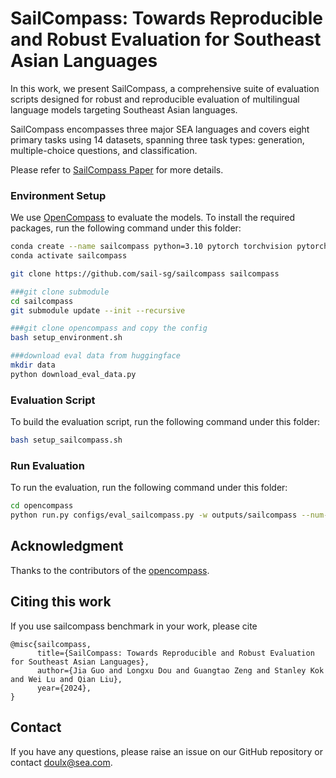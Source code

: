 # SailCompass: Towards Reproducible and Robust Evaluation for Southeast Asian Languages

In this work, we present SailCompass, a comprehensive suite of evaluation scripts designed for robust and reproducible evaluation of multilingual language models targeting Southeast Asian languages. 

SailCompass encompasses three major SEA languages and covers eight primary tasks using 14 datasets, spanning three task types: generation, multiple-choice questions, and classification.

Please refer to [SailCompass Paper]( https://arxiv.org/pdf/2412.01186) for more details.

### Environment Setup

We use [OpenCompass](https://github.com/open-compass/opencompass) to evaluate the models. To install the required packages, run the following command under this folder:

```bash
conda create --name sailcompass python=3.10 pytorch torchvision pytorch-cuda -c nvidia -c pytorch -y
conda activate sailcompass

git clone https://github.com/sail-sg/sailcompass sailcompass

###git clone submodule
cd sailcompass
git submodule update --init --recursive

###git clone opencompass and copy the config
bash setup_environment.sh

###download eval data from huggingface
mkdir data
python download_eval_data.py

```

### Evaluation Script

To build the evaluation script, run the following command under this folder:

```bash
bash setup_sailcompass.sh
```

### Run Evaluation

To run the evaluation, run the following command under this folder:

```bash
cd opencompass
python run.py configs/eval_sailcompass.py -w outputs/sailcompass --num-gpus 1 --max-num-workers 64 --debug
```



## Acknowledgment

Thanks to the contributors of the [opencompass](https://github.com/open-compass/opencompass).


## Citing this work

If you use sailcompass benchmark in your work, please cite

```
@misc{sailcompass,
      title={SailCompass: Towards Reproducible and Robust Evaluation for Southeast Asian Languages}, 
      author={Jia Guo and Longxu Dou and Guangtao Zeng and Stanley Kok and Wei Lu and Qian Liu},
      year={2024},
}
```

## Contact

If you have any questions, please raise an issue on our GitHub repository or contact <a href="mailto:doulx@sea.com">doulx@sea.com</a>.
